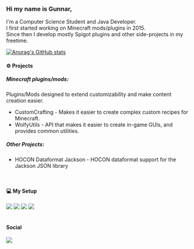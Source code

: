 ### Hi my name is Gunnar,
I'm a Computer Science Student and Java Developer.   
I first started working on Minecraft mods/plugins in 2015.  
Since then I develop mostly Spigot plugins and other side-projects in my freetime.  

[![Anurag's GitHub stats](https://github-readme-stats-git-masterrstaa-rickstaa.vercel.app/api?username=WolfyScript&count_private=true&include_all_commits=true&show_icons=true&theme=dracula)](https://github.com/anuraghazra/github-readme-stats)

#### :gear:  Projects

##### Minecraft plugins/mods:
Plugins/Mods designed to extend customizability and make content creation easier.
* CustomCrafting - Makes it easier to create complex custom recipes for Minecraft.
* WolfyUtils     - API that makes it easier to create in-game GUIs, and provides common utilities.  

##### Other Projects:
* HOCON Dataformat Jackson - HOCON dataformat support for the Jackson JSON library

<br/>

#### :computer: My Setup

[![](https://img.shields.io/static/v1?style=for-the-badge&logo=manjaro&logoColor=white&label=MANJARO&message=KDE%20Plasma&labelColor=258572&color=1f7262)](https://manjaro.org/)
![](https://img.shields.io/badge/AMD%20Ryzen_9_3900X-ED1C24?style=for-the-badge&logo=amd&logoColor=white)
![](https://img.shields.io/badge/NVIDIA-GTX1080-76B900?style=for-the-badge&logo=nvidia&logoColor=white)
![](https://img.shields.io/static/v1?style=for-the-badge&label=RAM&message=32GB&color=blue)  
<br/>

#### Social

<a rel="me" href="https://craftodon.social/@wolfyscript">
  
  ![](https://img.shields.io/static/v1?style=for-the-badge&logo=mastodon&logoColor=3088D4&label=Mastodon&message=@wolfyscript&labelColor=282C37&color=313543)

</a>

<!--
**WolfyScript/WolfyScript** is a ✨ _special_ ✨ repository because its `README.md` (this file) appears on your GitHub profile.


Here are some ideas to get you started:

- 🔭 I’m currently working on ...
- 🌱 I’m currently learning ...
- 👯 I’m looking to collaborate on ...
- 🤔 I’m looking for help with ...
- 💬 Ask me about ...
- 📫 How to reach me: ...
- 😄 Pronouns: ...
- ⚡ Fun fact: ...
-->
